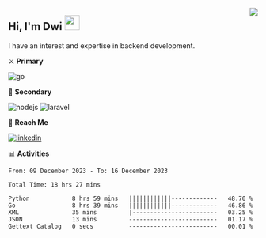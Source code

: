 [<img src="https://komarev.com/ghpvc/?username=masred&color=green&style=flat-square&label=Profile+Views" align="right">](github.com/masred)

## Hi, I'm Dwi <img src="https://raw.githubusercontent.com/MartinHeinz/MartinHeinz/master/wave.gif" width="30px">

I have an interest and expertise in backend development.

⚔️ **Primary**

![go](https://img.shields.io/badge/---?logo=go&label=Golang&style=social)

🔪 **Secondary**

![nodejs](https://img.shields.io/badge/---?logo=node.js&label=Node.js&style=social&logoColor=green)
![laravel](https://img.shields.io/badge/---?logo=laravel&label=Laravel&style=social)

🔗 **Reach Me**

[![linkedin](https://img.shields.io/badge/---?logo=linkedin&label=LinkedIn&style=social)](https://linkedin.com/in/dwifitriyanto)

📊 **Activities**

<!--START_SECTION:waka-->

```all_time
From: 09 December 2023 - To: 16 December 2023

Total Time: 18 hrs 27 mins

Python            8 hrs 59 mins   ||||||||||||-------------   48.70 %
Go                8 hrs 39 mins   ||||||||||||-------------   46.86 %
XML               35 mins         |------------------------   03.25 %
JSON              13 mins         -------------------------   01.17 %
Gettext Catalog   0 secs          -------------------------   00.01 %
```

<!--END_SECTION:waka-->
